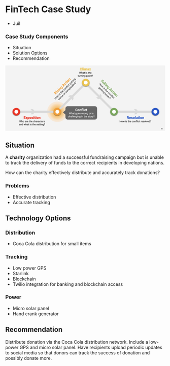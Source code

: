 # FinTech Case Study
 - Juil

### Case Study Components
- Situation
- Solution Options
- Recommendation

![The Narrative Arc](images/narrativearc.png)

## Situation
A **charity** organization had a successful fundraising campaign but is unable to track the delivery of funds to the correct recipients in developing nations.

How can the charity effectively distribute and accurately track donations?

### Problems
- Effective distribution
- Accurate tracking

## Technology Options

### Distribution
- Coca Cola distribution for small items

### Tracking
- Low power GPS
- Starlink
- Blockchain
- Twilio integration for banking and blockchain access

### Power
- Micro solar panel
- Hand crank generator

## Recommendation
Distribute donation via the Coca Cola distribution network. Include a low-power GPS and micro solar panel. Have recipients upload periodic updates to social media so that donors can track the success of donation and possibly donate more.
